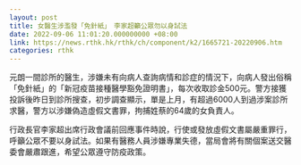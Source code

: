 ```yaml
---
layout: post
title: 女醫生涉濫發「免針紙」　李家超籲公眾勿以身試法
date: 2022-09-06 11:01:20.000000000 +08:00
link: https://news.rthk.hk/rthk/ch/component/k2/1665721-20220906.htm
categories: rthk
---
```


元朗一間診所的醫生，涉嫌未有向病人查詢病情和診症的情況下，向病人發出俗稱「免針紙」的「新冠疫苗接種醫學豁免證明書」，每次收取診金500元。警方接獲投訴後昨日到診所搜查，初步調查顯示，單是上月，有超過6000人到過涉案診所求醫，警方以涉嫌偽造虛假文書罪，拘捕姓蔡的64歲的女負責人。

行政長官李家超出席行政會議前回應事件時說，行使或發放虛假文書屬嚴重罪行，呼籲公眾不要以身試法。如果有醫務人員涉嫌專業失德，當局會將有關個案送交醫委會嚴肅跟進，希望公眾遵守防疫政策。
